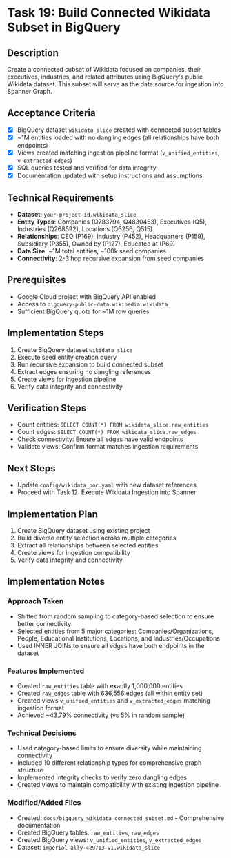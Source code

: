 # Task 19: Build Connected Wikidata Subset in BigQuery

## Description
Create a connected subset of Wikidata focused on companies, their executives, industries, and related attributes using BigQuery's public Wikidata dataset. This subset will serve as the data source for ingestion into Spanner Graph.

## Acceptance Criteria
- [x] BigQuery dataset `wikidata_slice` created with connected subset tables
- [x] ~1M entities loaded with no dangling edges (all relationships have both endpoints)
- [x] Views created matching ingestion pipeline format (`v_unified_entities`, `v_extracted_edges`)
- [x] SQL queries tested and verified for data integrity
- [x] Documentation updated with setup instructions and assumptions

## Technical Requirements
- **Dataset**: `your-project-id.wikidata_slice`
- **Entity Types**: Companies (Q783794, Q4830453), Executives (Q5), Industries (Q268592), Locations (Q6256, Q515)
- **Relationships**: CEO (P169), Industry (P452), Headquarters (P159), Subsidiary (P355), Owned by (P127), Educated at (P69)
- **Data Size**: ~1M total entities, ~100k seed companies
- **Connectivity**: 2-3 hop recursive expansion from seed companies

## Prerequisites
- Google Cloud project with BigQuery API enabled
- Access to `bigquery-public-data.wikipedia.wikidata`
- Sufficient BigQuery quota for ~1M row queries

## Implementation Steps
1. Create BigQuery dataset `wikidata_slice`
2. Execute seed entity creation query
3. Run recursive expansion to build connected subset
4. Extract edges ensuring no dangling references
5. Create views for ingestion pipeline
6. Verify data integrity and connectivity

## Verification Steps
- Count entities: `SELECT COUNT(*) FROM wikidata_slice.raw_entities`
- Count edges: `SELECT COUNT(*) FROM wikidata_slice.raw_edges`
- Check connectivity: Ensure all edges have valid endpoints
- Validate views: Confirm format matches ingestion requirements

## Next Steps
- Update `config/wikidata_poc.yaml` with new dataset references
- Proceed with Task 12: Execute Wikidata Ingestion into Spanner

## Implementation Plan
1. Create BigQuery dataset using existing project
2. Build diverse entity selection across multiple categories
3. Extract all relationships between selected entities
4. Create views for ingestion compatibility
5. Verify data integrity and connectivity

## Implementation Notes

### Approach Taken
- Shifted from random sampling to category-based selection to ensure better connectivity
- Selected entities from 5 major categories: Companies/Organizations, People, Educational Institutions, Locations, and Industries/Occupations
- Used INNER JOINs to ensure all edges have both endpoints in the dataset

### Features Implemented
- Created `raw_entities` table with exactly 1,000,000 entities
- Created `raw_edges` table with 636,556 edges (all within entity set)
- Created views `v_unified_entities` and `v_extracted_edges` matching ingestion format
- Achieved ~43.79% connectivity (vs 5% in random sample)

### Technical Decisions
- Used category-based limits to ensure diversity while maintaining connectivity
- Included 10 different relationship types for comprehensive graph structure
- Implemented integrity checks to verify zero dangling edges
- Created views to maintain compatibility with existing ingestion pipeline

### Modified/Added Files
- Created: `docs/bigquery_wikidata_connected_subset.md` - Comprehensive documentation
- Created BigQuery tables: `raw_entities`, `raw_edges`
- Created BigQuery views: `v_unified_entities`, `v_extracted_edges`
- Dataset: `imperial-ally-429713-v1.wikidata_slice`
